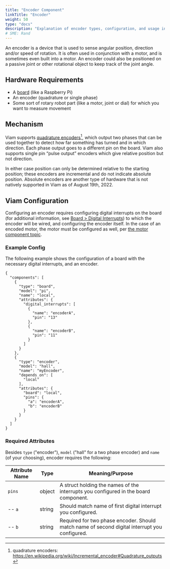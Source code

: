 ```yaml
---
title: "Encoder Component"
linkTitle: "Encoder"
weight: 50
type: "docs"
description: "Explanation of encoder types, configuration, and usage in Viam."
# SME: Rand
---
```

An encoder is a device that is used to sense angular position, direction and/or speed of rotation.
It is often used in conjunction with a motor, and is sometimes even built into a motor.
An encoder could also be positioned on a passive joint or other rotational object to keep track of the joint angle.

## Hardware Requirements
- A [board](../board/) (like a Raspberry Pi)
- An encoder (quadrature or single phase)
- Some sort of rotary robot part (like a motor, joint or dial) for which you want to measure movement

## Mechanism
Viam supports <a href="https://en.wikipedia.org/wiki/Incremental_encoder#Quadrature_outputs" target="_blank">quadrature encoders</a>[^qe], which output two phases that can be used together to detect how far something has turned and in which direction.
Each phase output goes to a different pin on the board.
Viam also supports single pin “pulse output” encoders which give relative position but not direction.
[^qe]:quadrature encoders: <a href="https://en.wikipedia.org/wiki/Incremental_encoder#Quadrature_outputs" target="_blank">ht<span></span>tps://en.wikipedia.org/wiki/Incremental_encoder#Quadrature_outputs</a>

In either case position can only be determined relative to the starting position; these encoders are incremental and do not indicate absolute position.
Absolute encoders are another type of hardware that is not natively supported in Viam as of August 19th, 2022.

## Viam Configuration
Configuring an encoder requires configuring digital interrupts on the board (for additional information, see [Board > Digital Interrupts](../board/#digital-interrupts)) to which the encoder will be wired, and configuring the encoder itself.
In the case of an encoded motor, the motor must be configured as well, per [the motor component topic](../motor/#dc-motor-with-encoder).

### Example Config
The following example shows the configuration of a board with the necessary digital interrupts, and an encoder.

```json-viam
{
  "components": [
    {
      "type": "board",
      "model": "pi",
      "name": "local",
      "attributes": {
        "digital_interrupts": [
          {
            "name": "encoderA",
            "pin": "13"
          },
          {
            "name": "encoderB",
            "pin": "11"
          }
        ]
      }
    },
    {
      "type": "encoder",
      "model": "hall",
      "name": "myEncoder",
      "depends_on": [
        "local"
      ],
      "attributes": {
        "board": "local",
        "pins": {
          "a": "encoderA",
          "b": "encoderB"
        }
      }
    }
  ]
}
```

### Required Attributes
Besides `type` ("encoder"), `model` ("hall" for a two phase encoder) and `name` (of your choosing), encoder requires the following:

Attribute Name | Type | Meaning/Purpose
-------------- | ---- | ---------------
`pins` | object | A struct holding the names of the interrupts you configured in the board component.
-- `a` | string | Should match name of first digital interrupt you configured.
-- `b` | string | Required for two phase encoder. Should match name of second digital interrupt you configured.